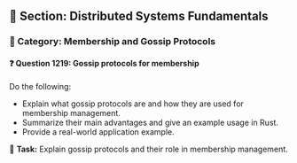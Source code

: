 ## 📘 Section: Distributed Systems Fundamentals  
### 🔹 Category: Membership and Gossip Protocols  
#### ❓ Question 1219: Gossip protocols for membership

Do the following:

- Explain what gossip protocols are and how they are used for membership management.
- Summarize their main advantages and give an example usage in Rust.
- Provide a real-world application example.

🔧 **Task:** Explain gossip protocols and their role in membership management.
